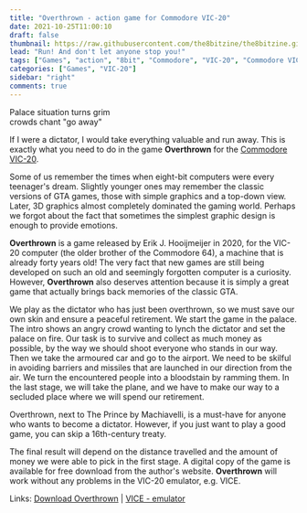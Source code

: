 ```yaml
---
title: "Overthrown - action game for Commodore VIC-20"
date: 2021-10-25T11:00:10
draft: false
thumbnail: https://raw.githubusercontent.com/the8bitzine/the8bitzine.github.io/media/media/2021/overthrown_vic20.jpg
lead: "Run! And don't let anyone stop you!"
tags: ["Games", "action", "8bit", "Commodore", "VIC-20", "Commodore VIC-20 games"]
categories: ["Games", "VIC-20"]
sidebar: "right"
comments: true
---
```


Palace situation turns grim  
crowds chant "go away"  

If I were a dictator, I would take everything valuable and run away. This is exactly what you need to do in the game **Overthrown** for the [Commodore VIC-20](https://the8bitzine.github.io/2022/02/commodore-vic-20-when-computers-found-their-way-home/).  
  
Some of us remember the times when eight-bit computers were every teenager's dream. Slightly younger ones may remember the classic versions of GTA games, those with simple graphics and a top-down view. Later, 3D graphics almost completely dominated the gaming world. Perhaps we forgot about the fact that sometimes the simplest graphic design is enough to provide emotions.  
  
**Overthrown** is a game released by Erik J. Hooijmeijer in 2020, for the VIC-20 computer (the older brother of the Commodore 64), a machine that is already forty years old! The very fact that new games are still being developed on such an old and seemingly forgotten computer is a curiosity. However, **Overthrown** also deserves attention because it is simply a great game that actually brings back memories of the classic GTA.  
  
We play as the dictator who has just been overthrown, so we must save our own skin and ensure a peaceful retirement. We start the game in the palace. The intro shows an angry crowd wanting to lynch the dictator and set the palace on fire. Our task is to survive and collect as much money as possible, by the way we should shoot everyone who stands in our way. Then we take the armoured car and go to the airport. We need to be skilful in avoiding barriers and missiles that are launched in our direction from the air. We turn the encountered people into a bloodstain by ramming them. In the last stage, we will take the plane, and we have to make our way to a secluded place where we will spend our retirement.  
  
Overthrown, next to The Prince by Machiavelli, is a must-have for anyone who wants to become a dictator. However, if you just want to play a good game, you can skip a 16th-century treaty.  
  
The final result will depend on the distance travelled and the amount of money we were able to pick in the first stage.
A digital copy of the game is available for free download from the author's website. **Overthrown** will work without any problems in the VIC-20 emulator, e.g. VICE.  
  
  
Links:
[Download Overthrown](http://www.ctrl-alt-dev.nl/Articles/VIC20-Overthrown/VIC20-Overthrown.html) | [VICE - emulator](https://vice-emu.sourceforge.io/)